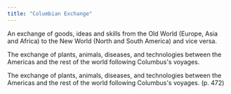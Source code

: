 ```yaml
---
title: "Columbian Exchange"
---
```

An exchange of goods, ideas and skills from the Old World (Europe, Asia and Africa) to the New World (North and South America) and vice versa.

The exchange of plants, animals, diseases, and technologies between the Americas and the rest of the world following Columbus's voyages.

The exchange of plants, animals, diseases, and technologies between the Americas and the rest of the world following Columbus's voyages. (p. 472)

